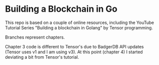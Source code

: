 # Building a Blockchain in Go

This repo is based on a couple of online resources, including the YouTube Tutorial Series "Building a blockchain in Golang" by Tensor programming.

Branches represent chapters.

Chapter 3 code is different to Tensor's due to BadgerDB API updates (Tensor uses v1 and I am using v3). At this point (chapter 4) I started deviating a bit from Tensor's tutorial.


